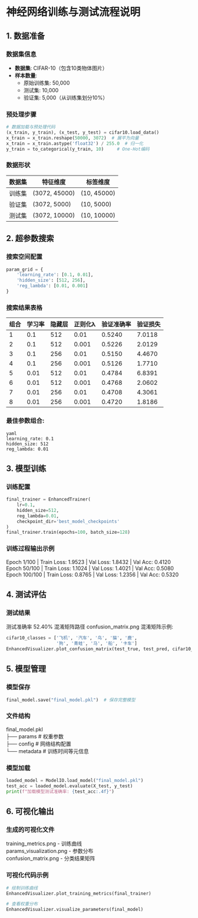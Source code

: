 # 神经网络训练与测试流程说明

## 1. 数据准备

### 数据集信息
- ​**​数据集​**​: CIFAR-10（包含10类物体图片）
- ​**​样本数量​**​:
  - 原始训练集: 50,000
  - 测试集: 10,000
  - 验证集: 5,000（从训练集划分10%）

### 预处理步骤
```python
# 数据加载与预处理代码
(x_train, y_train), (x_test, y_test) = cifar10.load_data()
x_train = x_train.reshape(50000, 3072)  # 展平为向量
x_train = x_train.astype('float32') / 255.0  # 归一化
y_train = to_categorical(y_train, 10)     # One-Hot编码
```
### 数据形状
| 数据集 | 特征维度 | 标签维度 |
|-------|-------|-------|
| 训练集 | (3072, 45000) | (10, 45000) |
| 验证集 | (3072, 5000) | (10, 5000) |
|测试集|	(3072, 10000)	|(10, 10000)
## 2. 超参数搜索
### 搜索空间配置
```python
param_grid = {
    'learning_rate': [0.1, 0.01],
    'hidden_size': [512, 256],
    'reg_lambda': [0.01, 0.001]
}
```
### 搜索结果表格
|组合	|学习率	|隐藏层	|正则化λ|	验证准确率|	验证损失|
|-------|-------|-------|-------|-------|-------|
|1	|0.1	|512|	0.01|	0.5240|	7.0118|
|2	|0.1	|512	|0.001	|0.5226	|2.0129|
|3	|0.1	|256	|0.01	|0.5150|	4.4670|
|4	|0.1	|256	|0.001	|0.5126|	1.7710|
|5	|0.01	|512|	0.01	|0.4784	|6.8391|
|6	|0.01	|512	|0.001|	0.4768	|2.0602|
|7	|0.01	|256	|0.01|	0.4708	|4.3061|
|8  |0.01	|256	|0.001	|0.4720|	1.8186|
### ​​最佳参数组合​​:

    yaml
    learning_rate: 0.1
    hidden_size: 512
    reg_lambda: 0.01
## 3. 模型训练
### 训练配置
```python
final_trainer = EnhancedTrainer(
    lr=0.1,
    hidden_size=512,
    reg_lambda=0.01,
    checkpoint_dir='best_model_checkpoints'
)
final_trainer.train(epochs=100, batch_size=128)
```
### 训练过程输出示例
Epoch 1/100 | Train Loss: 1.9523 | Val Loss: 1.8432 | Val Acc: 0.4120  
Epoch 50/100 | Train Loss: 1.1024 | Val Loss: 1.4021 | Val Acc: 0.5080  
Epoch 100/100 | Train Loss: 0.8765 | Val Loss: 1.2356 | Val Acc: 0.5320
## 4. 测试评估
### 测试结果
测试准确率	52.40%
混淆矩阵路径	confusion_matrix.png
混淆矩阵示例:
```python
cifar10_classes = ['飞机', '汽车', '鸟', '猫', '鹿',
                   '狗', '青蛙', '马', '船', '卡车']
EnhancedVisualizer.plot_confusion_matrix(test_true, test_pred, cifar10_classes)
```
## 5. 模型管理
### 模型保存
```python
final_model.save("final_model.pkl")  # 保存完整模型
```
### 文件结构
final_model.pkl  
├── params        # 权重参数  
├── config        # 网络结构配置    
└── metadata      # 训练时间等元信息  
### 模型加载
```python
loaded_model = ModelIO.load_model("final_model.pkl")
test_acc = loaded_model.evaluate(X_test, y_test)
print(f"加载模型测试准确率: {test_acc:.4f}")
```
## 6. 可视化输出
### 生成的可视化文件
training_metrics.png - 训练曲线  
params_visualization.png - 参数分布  
confusion_matrix.png - 分类结果矩阵  
### 可视化代码示例
```python
# 绘制训练曲线
EnhancedVisualizer.plot_training_metrics(final_trainer)

# 查看权重分布
EnhancedVisualizer.visualize_parameters(final_model)
```
